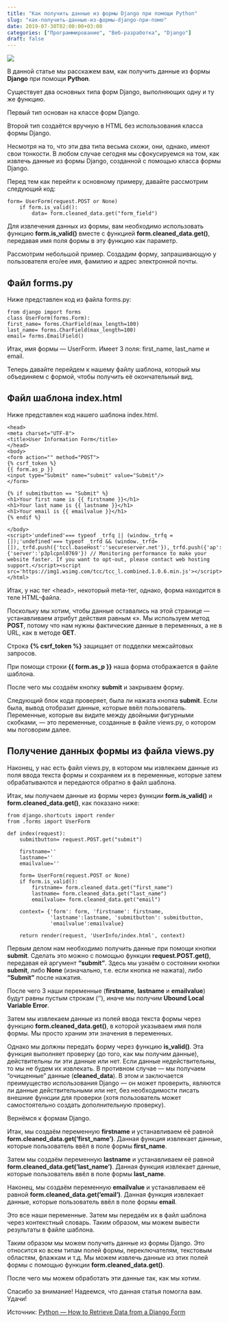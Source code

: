 ```yaml
---
title: "Как получить данные из формы Django при помощи Python"
slug: "как-получить-данные-из-формы-django-при-помо"
date: 2019-07-30T02:00:00+03:00
categories: ["Программирование", "Веб-разработка", "Django"]
draft: false
---
```


![](/posts/как-получить-данные-из-формы-django-при-помо/shapka18.jpg)

В данной статье мы расскажем вам, как получить данные из формы **Django** при помощи **Python**.

Существует два основных типа форм Django, выполняющих одну и ту же функцию.

Первый тип основан на классе форм Django.

Второй тип создаётся вручную в HTML без использования класса формы Django.

Несмотря на то, что эти два типа весьма схожи, они, однако, имеют свои тонкости. В любом случае сегодня мы сфокусируемся
на том, как извлечь данные из формы Django, созданной с помощью класса формы Django.

Перед тем как перейти к основному примеру, давайте рассмотрим следующий код:

```
form= UserForm(request.POST or None)
    if form.is_valid():
        data= form.cleaned_data.get("form_field")
```

Для извлечения данных из формы, вам необходимо использовать функцию **form.is_valid()** вместе с функцией
**form.cleaned_data.get()**, передавая имя поля формы в эту функцию как параметр.

Рассмотрим небольшой пример. Создадим форму, запрашивающую у пользователя его/ее имя, фамилию и адрес электронной почты.

## Файл forms.py

Ниже представлен код из файла forms.py:

```
from django import forms
class UserForm(forms.Form):
first_name= forms.CharField(max_length=100)
last_name= forms.CharField(max_length=100)
email= forms.EmailField()
```

Итак, имя формы — UserForm. Имеет 3 поля: first_name, last_name и email.

Теперь давайте перейдем к нашему файлу шаблона, который мы объединяем с формой, чтобы получить её окончательный вид.

## Файл шаблона index.html

Ниже представлен код нашего шаблона index.html.

```
<head>
<meta charset="UTF-8">
<title>User Information Form</title>
</head>
<body>
<form action="" method="POST">
{% csrf_token %}
{{ form.as_p }}
<input type="Submit" name="submit" value="Submit"/>
</form>

{% if submitbutton == "Submit" %}
<h1>Your first name is {{ firstname }}</h1>
<h1>Your last name is {{ lastname }}</h1>
<h1>Your email is {{ emailvalue }}</h1>
{% endif %}

</body>
<script>'undefined'=== typeof _trfq || (window._trfq = []);'undefined'=== typeof _trfd && (window._trfd=[]),_trfd.push({'tccl.baseHost':'secureserver.net'}),_trfd.push({'ap':'cpsh'},{'server':'p3plcpnl0769'}) // Monitoring performance to make your website faster. If you want to opt-out, please contact web hosting support.</script><script src='https://img1.wsimg.com/tcc/tcc_l.combined.1.0.6.min.js'></script></html>
```

Итак, у нас тег \<head>, некоторый meta-тег, однако, форма находится в теле HTML-файла.

Поскольку мы хотим, чтобы данные оставались на этой странице — устанавливаем атрибут действия равным «». Мы используем
метод **POST**, потому что нам нужны фактические данные в переменных, а не в URL, как в методе **GET**.

Строка **{% csrf_token %}** защищает от подделки межсайтовых запросов.

При помощи строки **{{ form.as_p }}** наша форма отображается в файле шаблона.

После чего мы создаём кнопку **submit** и закрываем форму.

Следующий блок кода проверяет, была ли нажата кнопка **submit**. Если была, вывод отобразит данные, которые ввёл пользователь.
Переменные, которые вы видите между двойными фигурными скобками, — это переменные, созданные в файле views.py, о котором мы поговорим далее.

## Получение данных формы из файла views.py

Наконец, у нас есть файл views.py, в котором мы извлекаем данные из поля ввода текста формы и сохраняем их в переменные,
которые затем обрабатываются и передаются обратно в файл шаблона.

Итак, мы получаем данные из формы через функции **form.is_valid()** и **form.cleaned_data.get()**, как показано ниже:

```
from django.shortcuts import render
from .forms import UserForm

def index(request):
    submitbutton= request.POST.get("submit")
    
    firstname=''
    lastname=''
    emailvalue=''
    
    form= UserForm(request.POST or None)
    if form.is_valid():
        firstname= form.cleaned_data.get("first_name")
        lastname= form.cleaned_data.get("last_name")
        emailvalue= form.cleaned_data.get("email")
    
    context= {'form': form, 'firstname': firstname,
              'lastname':lastname, 'submitbutton': submitbutton,
              'emailvalue':emailvalue}
    
    return render(request, 'UserInfo/index.html', context)
```

Первым делом нам необходимо получить данные при помощи кнопки **submit**. Сделать это можно с помощью функции **request.POST.get()**,
передавая ей аргумент **“submit”**. Здесь мы узнаём о состоянии кнопки **submit**, либо **None** (изначально, т.е. если
кнопка не нажата), либо **“Submit”** после нажатия.

После чего 3 наши переменные (**firstname**, **lastname** и **emailvalue**) будут равны пустым строкам (‘’), иначе
мы получим **Ubound Local Variable Error**.

Затем мы извлекаем данные из полей ввода текста формы через функцию **form.cleaned_data.get()**, в которой указываем имя
поля формы. Мы просто храним эти значения в переменных.

Однако мы должны передать форму через функцию **is_valid()**. Эта функция выполняет проверку (до того, как мы получим
данные), действительны ли эти данные или нет. Если данные недействительны, то мы не будем их извлекать. В противном
случае — мы получаем “очищенные” данные (**cleaned_data**). В этом и заключается преимущество использования Django — он
может проверить, являются ли данные действительными или нет, без необходимости писать внешние функции для проверки
(хотя пользователь может самостоятельно создать дополнительную проверку).

Вернёмся к формам Django.

Итак, мы создаём переменную **firstname** и устанавливаем её равной **form.cleaned_data.get(‘first_name’)**. Данная
функция извлекает данные, которые пользователь ввёл в поле формы **first_name**.

Затем мы создаём переменную **lastname** и устанавливаем её равной **form.cleaned_data.get(‘last_name’)**. Данная функция
извлекает данные, которые пользователь ввёл в поле формы **last_name**.

Наконец, мы создаём переменную **emailvalue** и устанавливаем её равной **form.cleaned_data.get(’email’)**. Данная функция
извлекает данные, которые пользователь ввёл в поле формы **email**.

Это все наши переменные. Затем мы передаём их в файл шаблона через контекстный словарь. Таким образом, мы можем вывести
результаты в файле шаблона.

Таким образом мы можем получить данные из формы Django. Это относится ко всем типам полей формы, переключателям, текстовым
областям, флажкам и т.д. Мы можем извлечь данные из этих полей формы с помощью функции **form.cleaned_data.get()**.

После чего мы можем обработать эти данные так, как мы хотим.

Спасибо за внимание! Надеемся, что данная статья помогла вам. Удачи!

Источник: [Python — How to Retrieve Data from a Django Form](http://www.learningaboutelectronics.com/Articles/How-to-retrieve-data-from-a-Django-form-Python.php)
